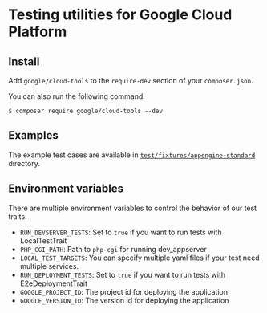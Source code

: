# Testing utilities for Google Cloud Platform

## Install

Add `google/cloud-tools` to the `require-dev` section of your
`composer.json`.

You can also run the following command:

```
$ composer require google/cloud-tools --dev
```

## Examples

The example test cases are available in
[`test/fixtures/appengine-standard`](https://github.com/GoogleCloudPlatform/php-testutils/tree/master/test/fixtures/appengine-standard) directory.

## Environment variables

There are multiple environment variables to control the behavior of
our test traits.

- `RUN_DEVSERVER_TESTS`:
  Set to `true` if you want to run tests with LocalTestTrait
- `PHP_CGI_PATH`:
  Path to `php-cgi` for running dev_appserver
- `LOCAL_TEST_TARGETS`:
  You can specify multiple yaml files if your test need multiple services.
- `RUN_DEPLOYMENT_TESTS`:
  Set to `true` if you want to run tests with E2eDeploymentTrait
- `GOOGLE_PROJECT_ID`:
  The project id for deploying the application
- `GOOGLE_VERSION_ID`:
  The version id for deploying the application
